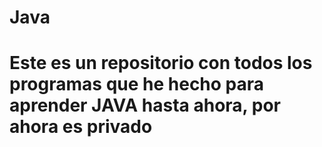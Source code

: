 # Java
# Este es un repositorio con todos los programas que he hecho para aprender JAVA hasta ahora, por ahora es privado
